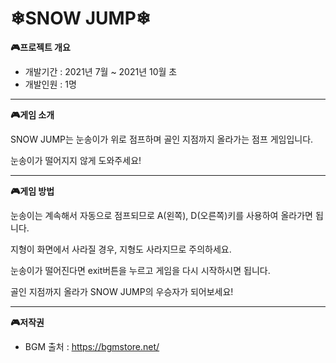 # ❄SNOW JUMP❄

**🎮프로젝트 개요**

- 개발기간 : 2021년 7월 ~ 2021년 10월 초
- 개발인원 : 1명
***

**🎮게임 소개**

SNOW JUMP는 눈송이가 위로 점프하며 골인 지점까지 올라가는 점프 게임입니다.

눈송이가 떨어지지 않게 도와주세요!
***

**🎮게임 방법**

눈송이는 계속해서 자동으로 점프되므로 A(왼쪽), D(오른쪽)키를 사용하여 올라가면 됩니다.

지형이 화면에서 사라질 경우, 지형도 사라지므로 주의하세요.

눈송이가 떨어진다면 exit버튼을 누르고 게임을 다시 시작하시면 됩니다.

골인 지점까지 올라가 SNOW JUMP의 우승자가 되어보세요!
***

**🎮저작권**
- BGM 출처 : https://bgmstore.net/
